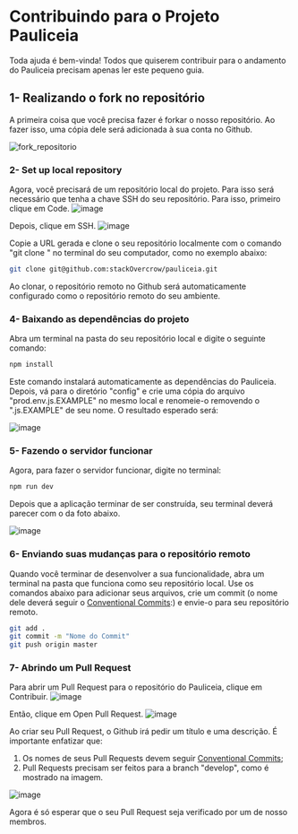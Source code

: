# Contribuindo para o Projeto Pauliceia

Toda ajuda é bem-vinda! Todos que quiserem contribuir para o andamento do Pauliceia precisam apenas ler este pequeno guia.

## 1- Realizando o fork no repositório

A primeira coisa que você precisa fazer é forkar o nosso repositório. Ao fazer isso, uma cópia dele será adicionada à sua conta no Github.

![fork_repositorio](https://user-images.githubusercontent.com/55334621/118742818-7d476b80-b827-11eb-880e-343213049953.png)

### 2- Set up local repository

Agora, você precisará de um repositório local do projeto. Para isso será necessário que tenha a chave SSH do seu repositório. Para isso, primeiro clique em Code. 
![image](https://user-images.githubusercontent.com/55334621/118745672-0e6d1100-b82d-11eb-8bf2-d79d79c6a55b.png)

Depois, clique em SSH. 
![image](https://user-images.githubusercontent.com/55334621/118745776-52601600-b82d-11eb-886a-72fb9f9b96e3.png)

Copie a URL gerada e clone o seu repositório localmente com o comando "git clone <SSH>" no terminal do seu computador, como no exemplo abaixo:
``` bash
git clone git@github.com:stackOvercrow/pauliceia.git
```
  
Ao clonar, o repositório remoto no Github será automaticamente configurado como o repositório remoto do seu ambiente.
  
### 4- Baixando as dependências do projeto

Abra um terminal na pasta do seu repositório local e digite o seguinte comando:

``` bash
npm install 
```

Este comando instalará automaticamente as dependências do Pauliceia. Depois, vá para o diretório "config" e crie uma cópia do arquivo "prod.env.js.EXAMPLE" no mesmo local e renomeie-o removendo o ".js.EXAMPLE" de seu nome. O resultado esperado será:

![image](https://user-images.githubusercontent.com/55334621/125361107-3cf5fc80-e343-11eb-8477-68b2de32dacb.png)
  
### 5- Fazendo o servidor funcionar
  
Agora, para fazer o servidor funcionar, digite no terminal:

``` bash
npm run dev 
```

Depois que a aplicação terminar de ser construída, seu terminal deverá parecer com o da foto abaixo. 

![image](https://user-images.githubusercontent.com/55334621/140801701-31b7cfff-2d03-4553-9fbb-a24e9ec781ae.png)

### 6- Enviando suas mudanças para o repositório remoto
 
Quando você terminar de desenvolver a sua funcionalidade, abra um terminal na pasta que funciona como seu repositório local. Use os comandos abaixo para adicionar seus arquivos, crie um commit (o nome dele deverá seguir o [Conventional Commits](https://www.conventionalcommits.org/en/v1.0.0-beta.2/):) e envie-o para seu repositório remoto.
  
``` bash
git add .
git commit -m "Nome do Commit"
git push origin master
```

### 7- Abrindo um Pull Request

Para abrir um Pull Request para o repositório do Pauliceia, clique em Contribuir.
![image](https://user-images.githubusercontent.com/55334621/118753891-44fe5800-b83c-11eb-8034-7fcb13653800.png)
  
Então, clique em Open Pull Request.
![image](https://user-images.githubusercontent.com/55334621/118753519-935f2700-b83b-11eb-90e1-76726c946709.png)

Ao criar seu Pull Request, o Github irá pedir um título e uma descrição. É importante enfatizar que: 
  1. Os nomes de seus Pull Requests devem seguir [Conventional Commits](https://www.conventionalcommits.org/en/v1.0.0-beta.2/);
  2. Pull Requests precisam ser feitos para a branch "develop", como é mostrado na imagem. 
 
![image](https://user-images.githubusercontent.com/55334621/140802850-4dadfeb0-2139-4181-a070-179a4cadddfb.png)
  
Agora é só esperar que o seu Pull Request seja verificado por um de nosso membros.
